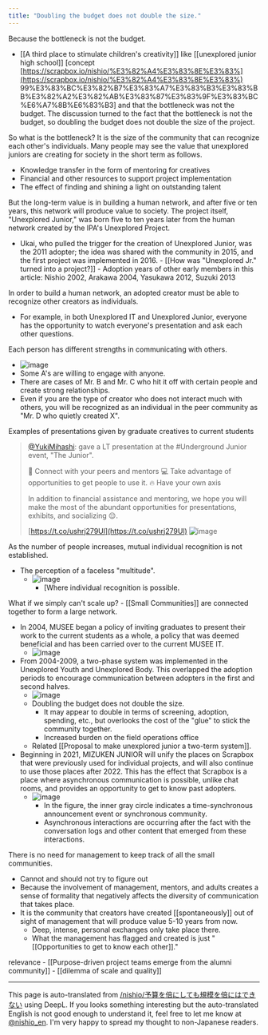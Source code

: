 ```yaml
---
title: "Doubling the budget does not double the size."
---
```


Because the bottleneck is not the budget.

- [[A third place to stimulate children's creativity]] like [[unexplored junior high school]] [concept [https://scrapbox.io/nishio/%E3%82%A4%E3%83%8E%E3%83%](https://scrapbox.io/nishio/%E3%82%A4%E3%83%8E%E3%83%) 99%E3%83%BC%E3%82%B7%E3%83%A7%E3%83%B3%E3%83%BB%E3%82%A2%E3%82%AB%E3%83%87%E3%83%9F%E3%83%BC%E6%A7%8B%E6%83%B3] and that the bottleneck was not the budget. The discussion turned to the fact that the bottleneck is not the budget, so doubling the budget does not double the size of the project.

So what is the bottleneck? It is the size of the community that can recognize each other's individuals.
Many people may see the value that unexplored juniors are creating for society in the short term as follows.
- Knowledge transfer in the form of mentoring for creatives
- Financial and other resources to support project implementation
- The effect of finding and shining a light on outstanding talent

But the long-term value is in building a human network, and after five or ten years, this network will produce value to society.
The project itself, "Unexplored Junior," was born five to ten years later from the human network created by the IPA's Unexplored Project.
- Ukai, who pulled the trigger for the creation of Unexplored Junior, was the 2011 adopter; the idea was shared with the community in 2015, and the first project was implemented in 2016.
        - [[How was "Unexplored Jr." turned into a project?]]
        - Adoption years of other early members in this article: Nishio 2002, Arakawa 2004, Yasukawa 2012, Suzuki 2013

In order to build a human network, an adopted creator must be able to recognize other creators as individuals.
- For example, in both Unexplored IT and Unexplored Junior, everyone has the opportunity to watch everyone's presentation and ask each other questions.

Each person has different strengths in communicating with others.
- ![image](https://gyazo.com/e714d0bd5d4140b65e1e3f2bac58717f/thumb/1000)
- Some A's are willing to engage with anyone.
- There are cases of Mr. B and Mr. C who hit it off with certain people and create strong relationships.
- Even if you are the type of creator who does not interact much with others, you will be recognized as an individual in the peer community as "Mr. D who quietly created X".

Examples of presentations given by graduate creatives to current students
> [@YukiMihashi](https://twitter.com/yukimihashi/status/1404229736167968769?s=21&t=JK85Vjtxk-XQCnw12KAyaA): gave a LT presentation at the #Underground Junior event, "The Junior".
>
> 🤝 Connect with your peers and mentors
> 💻 Take advantage of opportunities to get people to use it.
> 🔥 Have your own axis
>
> In addition to financial assistance and mentoring, we hope you will make the most of the abundant opportunities for presentations, exhibits, and socializing 😌.
>
> [https://t.co/ushrj279Ul](https://t.co/ushrj279Ul)
> ![image](https://gyazo.com/a786f3f87ac03d04bc88a450f04e0c35/thumb/1000)

As the number of people increases, mutual individual recognition is not established.
- The perception of a faceless "multitude".
    - ![image](https://gyazo.com/eadef78912b712ae34377254aa0558cd/thumb/1000)
        - [Where individual recognition is possible.

What if we simply can't scale up?
    - [[Small Communities]] are connected together to form a large network.
- In 2004, MUSEE began a policy of inviting graduates to present their work to the current students as a whole, a policy that was deemed beneficial and has been carried over to the current MUSEE IT.
    - ![image](https://gyazo.com/7bf036df1d3b4f3672d53716c778da3d/thumb/1000)
- From 2004-2009, a two-phase system was implemented in the Unexplored Youth and Unexplored Body. This overlapped the adoption periods to encourage communication between adopters in the first and second halves.
    - ![image](https://gyazo.com/4e8da144b160ab34caffddf347490be8/thumb/1000)
    - Doubling the budget does not double the size.
        - It may appear to double in terms of screening, adoption, spending, etc., but overlooks the cost of the "glue" to stick the community together.
        - Increased burden on the field operations office
    - Related [[Proposal to make unexplored junior a two-term system]].
- Beginning in 2021, MIZUKEN JUNIOR will unify the places on Scrapbox that were previously used for individual projects, and will also continue to use those places after 2022. This has the effect that Scrapbox is a place where asynchronous communication is possible, unlike chat rooms, and provides an opportunity to get to know past adopters.
    - ![image](https://gyazo.com/586b6e8381193b1e0d422dfaef14cec1/thumb/1000)
        - In the figure, the inner gray circle indicates a time-synchronous announcement event or synchronous community.
        - Asynchronous interactions are occurring after the fact with the conversation logs and other content that emerged from these interactions.

There is no need for management to keep track of all the small communities.
- Cannot and should not try to figure out
- Because the involvement of management, mentors, and adults creates a sense of formality that negatively affects the diversity of communication that takes place.
- It is the community that creators have created [[spontaneously]] out of sight of management that will produce value 5-10 years from now.
    - Deep, intense, personal exchanges only take place there.
    - What the management has flagged and created is just "[[Opportunities to get to know each other]]."

relevance
    - [[Purpose-driven project teams emerge from the alumni community]]
    - [[dilemma of scale and quality]]

---
This page is auto-translated from [/nishio/予算を倍にしても規模を倍にはできない](https://scrapbox.io/nishio/予算を倍にしても規模を倍にはできない) using DeepL. If you looks something interesting but the auto-translated English is not good enough to understand it, feel free to let me know at [@nishio_en](https://twitter.com/nishio_en). I'm very happy to spread my thought to non-Japanese readers.